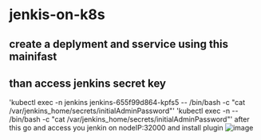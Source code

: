 # jenkis-on-k8s
## create a deplyment and sservice using this mainifast
## than access jenkins secret key 
'kubectl exec  -n jenkins jenkins-655f99d864-kpfs5 -- /bin/bash -c "cat /var/jenkins_home/secrets/initialAdminPassword"'
'kubectl exec  -n <nmespase> <pod> -- /bin/bash -c "cat /var/jenkins_home/secrets/initialAdminPassword"'
 after this go and access you jenkin on nodeIP:32000 and install plugin 
  ![image](https://www.jenkins.io/doc/book/resources/scaling-jenkins-on-kubernetes/kubernetes-plugin-configuration.png)


